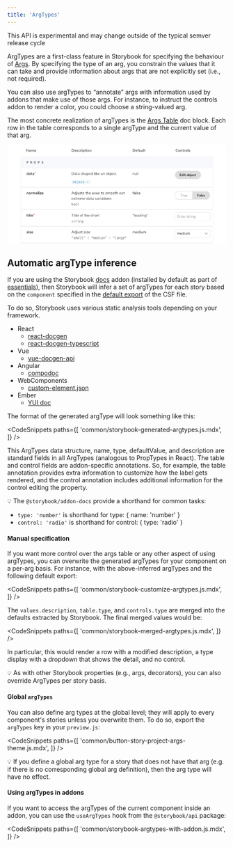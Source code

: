 ```yaml
---
title: 'ArgTypes'
---
```


<div class="aside">

This API is experimental and may change outside of the typical semver release cycle

</div>

ArgTypes are a first-class feature in Storybook for specifying the behaviour of [Args](../writing-stories/args.md). By specifying the type of an arg, you constrain the values that it can take and provide information about args that are not explicitly set (i.e., not required).

You can also use argTypes to “annotate” args with information used by addons that make use of those args. For instance, to instruct the controls addon to render a color, you could choose a string-valued arg.

The most concrete realization of argTypes is the [Args Table](../writing-docs/doc-block-argstable.md) doc block. Each row in the table corresponds to a single argType and the current value of that arg.

![Storybook inferring automatically the argType](./argstable.png)

## Automatic argType inference

If you are using the Storybook [docs](../writing-docs/introduction.md) addon (installed by default as part of [essentials](../essentials/introduction.md)), then Storybook will infer a set of argTypes for each story based on the `component` specified in the [default export](./csf.md#default-export) of the CSF file.

To do so, Storybook uses various static analysis tools depending on your framework.

- React
  - [react-docgen](https://github.com/reactjs/react-docgen)
  - [react-docgen-typescript](https://github.com/styleguidist/react-docgen-typescript)
- Vue
  - [vue-docgen-api](https://github.com/vue-styleguidist/vue-styleguidist/tree/dev/packages/vue-docgen-api)
- Angular
  - [compodoc](https://compodoc.app/)
- WebComponents
  - [custom-element.json](https://github.com/webcomponents/custom-elements-json)
- Ember
  - [YUI doc](https://github.com/ember-learn/ember-cli-addon-docs-yuidoc#documenting-components)

The format of the generated argType will look something like this:

<!-- prettier-ignore-start -->

<CodeSnippets
  paths={[
    'common/storybook-generated-argtypes.js.mdx',
  ]}
/>

<!-- prettier-ignore-end -->

This ArgTypes data structure, name, type, defaultValue, and description are standard fields in all ArgTypes (analogous to PropTypes in React). The table and control fields are addon-specific annotations. So, for example, the table annotation provides extra information to customize how the label gets rendered, and the control annotation includes additional information for the control editing the property.

<div class="aside">

💡 The `@storybook/addon-docs` provide a shorthand for common tasks:

- `type: 'number'` is shorthand for type: { name: 'number' }
- `control: 'radio'` is shorthand for control: { type: 'radio' }

</div>

#### Manual specification

If you want more control over the args table or any other aspect of using argTypes, you can overwrite the generated argTypes for your component on a per-arg basis. For instance, with the above-inferred argTypes and the following default export:

<!-- prettier-ignore-start -->

<CodeSnippets
  paths={[
    'common/storybook-customize-argtypes.js.mdx',
  ]}
/>

<!-- prettier-ignore-end -->

The `values.description`, `table.type`, and `controls.type` are merged into the defaults extracted by Storybook. The final merged values would be:

<!-- prettier-ignore-start -->

<CodeSnippets
  paths={[
    'common/storybook-merged-argtypes.js.mdx',
  ]}
/>

<!-- prettier-ignore-end -->

In particular, this would render a row with a modified description, a type display with a dropdown that shows the detail, and no control.

<div class="aside">
💡 As with other Storybook properties (e.g., args, decorators), you can also override ArgTypes per story basis.
</div>

#### Global `argTypes`

You can also define arg types at the global level; they will apply to every component's stories unless you overwrite them. To do so, export the `argTypes` key in your `preview.js`:

<!-- prettier-ignore-start -->

<CodeSnippets
  paths={[
    'common/button-story-project-args-theme.js.mdx',
  ]}
/>

<!-- prettier-ignore-end -->

<div class="aside">
💡 If you define a global arg type for a story that does not have that arg (e.g. if there is no corresponding global arg definition), then the arg type will have no effect.
</div>

#### Using argTypes in addons

If you want to access the argTypes of the current component inside an addon, you can use the `useArgTypes` hook from the `@storybook/api` package:

<!-- prettier-ignore-start -->

<CodeSnippets
  paths={[
    'common/storybook-argtypes-with-addon.js.mdx',
  ]}
/>

<!-- prettier-ignore-end -->
